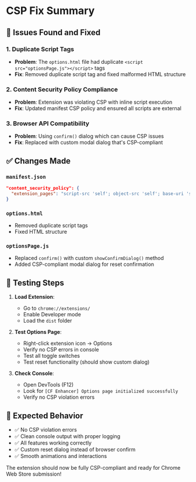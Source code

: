 # CSP Fix Summary

## 🔧 Issues Found and Fixed

### 1. **Duplicate Script Tags**
- **Problem**: The `options.html` file had duplicate `<script src="optionsPage.js"></script>` tags
- **Fix**: Removed duplicate script tag and fixed malformed HTML structure

### 2. **Content Security Policy Compliance**
- **Problem**: Extension was violating CSP with inline script execution
- **Fix**: Updated manifest CSP policy and ensured all scripts are external

### 3. **Browser API Compatibility**
- **Problem**: Using `confirm()` dialog which can cause CSP issues
- **Fix**: Replaced with custom modal dialog that's CSP-compliant

## ✅ Changes Made

### `manifest.json`
```json
"content_security_policy": {
  "extension_pages": "script-src 'self'; object-src 'self'; base-uri 'self';"
}
```

### `options.html`
- Removed duplicate script tags
- Fixed HTML structure

### `optionsPage.js`
- Replaced `confirm()` with custom `showConfirmDialog()` method
- Added CSP-compliant modal dialog for reset confirmation

## 🧪 Testing Steps

1. **Load Extension**:
   - Go to `chrome://extensions/`
   - Enable Developer mode
   - Load the `dist` folder

2. **Test Options Page**:
   - Right-click extension icon → Options
   - Verify no CSP errors in console
   - Test all toggle switches
   - Test reset functionality (should show custom dialog)

3. **Check Console**:
   - Open DevTools (F12)
   - Look for `[CF Enhancer] Options page initialized successfully`
   - Verify no CSP violation errors

## 🎯 Expected Behavior

- ✅ No CSP violation errors
- ✅ Clean console output with proper logging
- ✅ All features working correctly
- ✅ Custom reset dialog instead of browser confirm
- ✅ Smooth animations and interactions

The extension should now be fully CSP-compliant and ready for Chrome Web Store submission!
